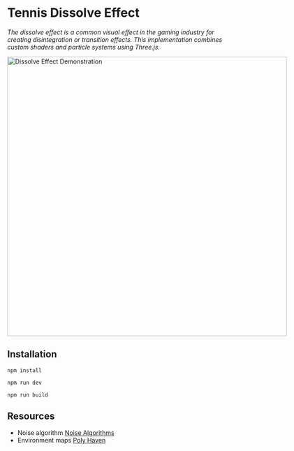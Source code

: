 # Tennis Dissolve Effect

*The dissolve effect is a common visual effect in the gaming industry for creating disintegration or transition effects. This implementation combines custom shaders and particle systems using Three.js.*

<img src="./s.gif" alt="Dissolve Effect Demonstration" style="width: 66.66vw; max-width: 800px; margin: 0 auto; display: block;">

## Installation
```
npm install

npm run dev

npm run build
```

## Resources

- Noise algorithm [Noise Algorithms](https://gist.github.com/patriciogonzalezvivo/670c22f3966e662d2f83) 
- Environment maps [Poly Haven](https://polyhaven.com/)